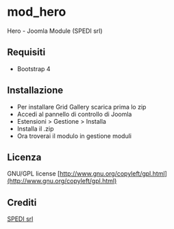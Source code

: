 # mod_hero
Hero - Joomla Module (SPEDI srl)

## Requisiti
 * Bootstrap 4

## Installazione
 * Per installare Grid Gallery scarica prima lo zip
 * Accedi al pannello di controllo di Joomla
 * Estensioni > Gestione > Installa
 * Installa il .zip
 * Ora troverai il modulo in gestione moduli

## Licenza
GNU/GPL license [http://www.gnu.org/copyleft/gpl.html](http://www.gnu.org/copyleft/gpl.html)

## Crediti
[SPEDI srl](https://www.spedi.it)
